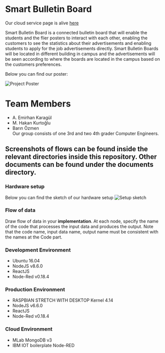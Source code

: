 
# Smart Bulletin Board

Our cloud service page is alive [here](https://hands-on-3.eu-gb.mybluemix.net/home)  

Smart Bulletin Board is a connected bulletin board that will enable the students and the flier posters to interact with each other, enabling the customers to see the statistics about their advertisements and enabling students to apply for the job advertisements directly. Smart Bulletin Boards will be located in different building in campus and the advertisements will be seen according to where the boards are located in the campus based on the customers preferences.  

Below you can find our poster:

![Project Poster](https://github.com/bounIoT/SmartBulletinBoard/blob/master/documents/Final-report-1pager-template%20.jpg?raw=true)
# Team Members

* A. Emirhan Karagül
* M. Hakan Kurtoğlu
* Barın Özmen  
Our group consists of one 3rd and two 4th grader Computer Engineers. 

## Screenshots of flows can be found inside the relevant directories inside this repository. Other documents can be found under the documents directory.

### Hardware setup
Below you can find the sketch of our hardware setup
![Setup sketch](https://github.com/bounIoT/SmartBulletinBoard/blob/master/documents/pin_connections.jpeg?raw=true)

### Flow of data 
Draw flow of data in your **implementation**. At each node, specify the name of the code that processes the input data and produces the output. Note that the code name, input data name, output name must be consistent with the names at the Code part.

### Development Environment
* Ubuntu 16.04
* NodeJS v8.6.0
* ReactJS
* Node-Red v0.18.4

### Production Environment
* RASPBIAN STRETCH WITH DESKTOP Kernel 4.14
* NodeJS v6.6.0
* ReactJS
* Node-Red v0.18.4

### Cloud Environment
* MLab MongoDB v3
* IBM IOT boilerplate Node-RED
